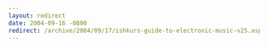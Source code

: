 ```yaml
---
layout: redirect
date: 2004-09-16 -0800
redirect: /archive/2004/09/17/ishkurs-guide-to-electronic-music-v25.aspx/
---
```

